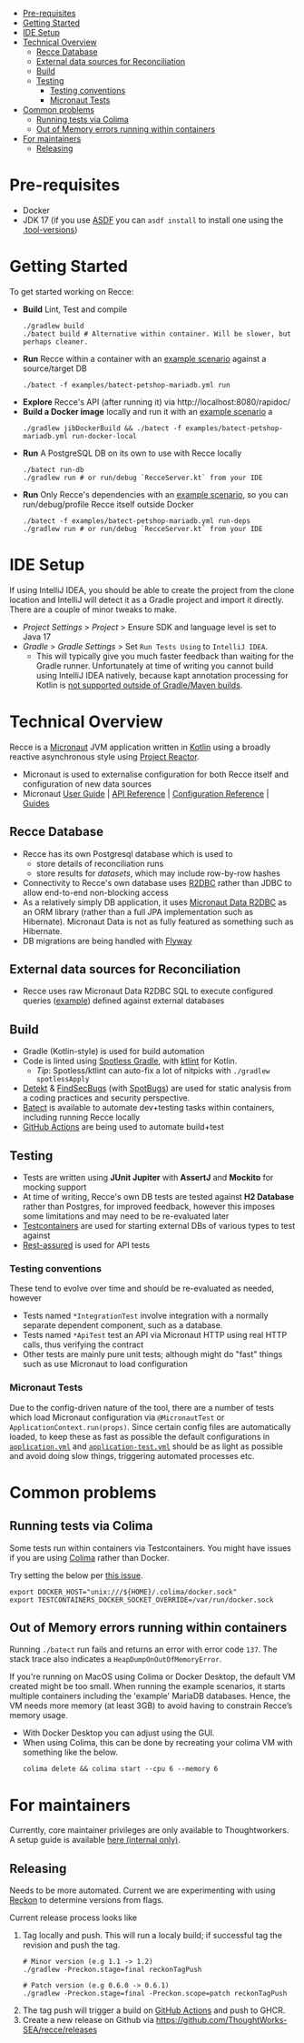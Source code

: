 <!-- ToC auto-populated via https://github.com/ekalinin/github-markdown-toc -->
<!--ts-->
* [Pre-requisites](DEVELOPMENT.md#pre-requisites)
* [Getting Started](DEVELOPMENT.md#getting-started)
* [IDE Setup](DEVELOPMENT.md#ide-setup)
* [Technical Overview](DEVELOPMENT.md#technical-overview)
   * [Recce Database](DEVELOPMENT.md#recce-database)
   * [External data sources for Reconciliation](DEVELOPMENT.md#external-data-sources-for-reconciliation)
   * [Build](DEVELOPMENT.md#build)
   * [Testing](DEVELOPMENT.md#testing)
      * [Testing conventions](DEVELOPMENT.md#testing-conventions)
      * [Micronaut Tests](DEVELOPMENT.md#micronaut-tests)
* [Common problems](DEVELOPMENT.md#common-problems)
   * [Running tests via Colima](DEVELOPMENT.md#running-tests-via-colima)
   * [Out of Memory errors running within containers](DEVELOPMENT.md#out-of-memory-errors-running-within-containers)
* [For maintainers](DEVELOPMENT.md#for-maintainers)
   * [Releasing](DEVELOPMENT.md#releasing)
<!--te-->

# Pre-requisites

* Docker
* JDK 17 (if you use [ASDF](https://asdf-vm.com/) you can `asdf install` to install one using the [.tool-versions](./.tool-versions))

# Getting Started

To get started working on Recce:

* **Build** Lint, Test and compile
    ```shell
    ./gradlew build
    ./batect build # Alternative within container. Will be slower, but perhaps cleaner.
    ```
* **Run** Recce within a container with an [example scenario](examples/README.md) against a source/target DB
    ```shell
    ./batect -f examples/batect-petshop-mariadb.yml run
    ```
* **Explore** Recce's API (after running it) via http://localhost:8080/rapidoc/
* **Build a Docker image** locally and run it with an [example scenario](examples/README.md) a
    ```shell
    ./gradlew jibDockerBuild && ./batect -f examples/batect-petshop-mariadb.yml run-docker-local
    ```
* **Run** A PostgreSQL DB on its own to use with Recce locally
    ```shell
    ./batect run-db
    ./gradlew run # or run/debug `RecceServer.kt` from your IDE
    ```
* **Run** Only Recce's dependencies with an [example scenario](examples/README.md), so you can run/debug/profile Recce itself outside Docker
    ```shell
    ./batect -f examples/batect-petshop-mariadb.yml run-deps
    ./gradlew run # or run/debug `RecceServer.kt` from your IDE
    ```

# IDE Setup

If using IntelliJ IDEA, you should be able to create the project from the clone location and IntelliJ will detect it as a Gradle project and import it directly. There are a couple of minor tweaks to make.

* *Project Settings* > *Project* > Ensure SDK and language level is set to Java 17
* *Gradle* > *Gradle Settings* > Set `Run Tests Using` to `IntelliJ IDEA`.
  * This will typically give you much faster feedback than waiting for the Gradle runner. Unfortunately at time of writing you cannot build using IntelliJ IDEA natively, because kapt annotation processing for Kotlin is [not supported outside of Gradle/Maven builds](https://youtrack.jetbrains.com/issue/KT-15040).
 
# Technical Overview

Recce is a [Micronaut](https://docs.micronaut.io/latest/guide/) JVM application written in [Kotlin](https://kotlinlang.org/) using a broadly reactive asynchronous style using [Project Reactor](https://projectreactor.io/).
- Micronaut is used to externalise configuration for both Recce itself and configuration of new data sources
- Micronaut [User Guide](https://docs.micronaut.io/latest/guide/index.html) | [API Reference](https://docs.micronaut.io/latest/api/index.html) | [Configuration Reference](https://docs.micronaut.io/latest/guide/configurationreference.html) | [Guides](https://guides.micronaut.io/index.html)

## Recce Database
- Recce has its own Postgresql database which is used to 
  - store details of reconciliation runs
  - store results for *datasets*, which may include row-by-row hashes
- Connectivity to Recce's own database uses [R2DBC](https://r2dbc.io/) rather than JDBC to allow end-to-end non-blocking access
- As a relatively simply DB application, it uses [Micronaut Data R2DBC](https://micronaut-projects.github.io/micronaut-data/latest/guide/#r2dbcQuickStart) as an ORM library (rather than a full JPA implementation such as Hibernate). Micronaut Data is not as fully featured as something such as Hibernate.
- DB migrations are being handled with [Flyway](https://flywaydb.org/)

## External data sources for Reconciliation
- Recce uses raw Micronaut Data R2DBC SQL to execute configured queries ([example](examples/scenario/petshop-mariadb/application-petshop-mariadb.yml)) defined against external databases

## Build
- Gradle (Kotlin-style) is used for build automation
- Code is linted using [Spotless Gradle](https://github.com/diffplug/spotless/tree/main/plugin-gradle), with [ktlint](https://github.com/pinterest/ktlint) for Kotlin.
    - _Tip_: Spotless/ktlint can auto-fix a lot of nitpicks with `./gradlew spotlessApply`
- [Detekt](https://detekt.dev/) & [FindSecBugs](https://find-sec-bugs.github.io/) (with [SpotBugs](https://spotbugs.github.io/)) are used for static analysis from a coding practices and security perspective.
- [Batect](https://batect.dev/) is available to automate dev+testing tasks within containers, including running Recce locally
- [GitHub Actions](.github/workflows) are being used to automate build+test

## Testing

- Tests are written using **JUnit Jupiter** with **AssertJ** and **Mockito** for mocking support
- At time of writing, Recce's own DB tests are tested against **H2 Database** rather than Postgres, for improved feedback, however this imposes some limitations and may need to be re-evaluated later
- [Testcontainers](https://www.testcontainers.org/) are used for starting external DBs of various types to test against
- [Rest-assured](https://rest-assured.io/) is used for API tests

### Testing conventions
These tend to evolve over time and should be re-evaluated as needed, however

* Tests named `*IntegrationTest` involve integration with a normally separate dependent component, such as a database.
* Tests named `*ApiTest` test an API via Micronaut HTTP using real HTTP calls, thus verifying the contract
* Other tests are mainly pure unit tests; although might do "fast" things such as use Micronaut to load configuration

### Micronaut Tests
Due to the config-driven nature of the tool, there are a number of tests which load Micronaut configuration via `@MicronautTest` or `ApplicationContext.run(props)`. Since certain config files are automatically loaded, to keep these as fast as possible the default configurations in [`application.yml`](./src/main/resources/application.yml) and [`application-test.yml`](src/test/resources/application-test.yml) should be as light as possible and avoid doing slow things, triggering automated processes etc.

# Common problems

## Running tests via Colima

Some tests run within containers via Testcontainers. You might have issues if you are using [Colima](https://github.com/abiosoft/colima) rather than Docker.

Try setting the below per [this issue](https://github.com/testcontainers/testcontainers-java/issues/5034#issuecomment-1036433226).
```shell
export DOCKER_HOST="unix:///${HOME}/.colima/docker.sock"
export TESTCONTAINERS_DOCKER_SOCKET_OVERRIDE=/var/run/docker.sock
```

## Out of Memory errors running within containers

Running `./batect` run fails and returns an error with error code `137`. The stack trace also indicates a `HeapDumpOnOutOfMemoryError`.

If you're running on MacOS using Colima or Docker Desktop, the default VM created might be too small. When running the example scenarios, it starts multiple containers including the 'example' MariaDB databases. Hence, the VM needs more memory (at least 3GB) to avoid having to constrain Recce’s memory usage.

* With Docker Desktop you can adjust using the GUI.
* When using Colima, this can be done by recreating your colima VM with something like the below. 
    ```shell
    colima delete && colima start --cpu 6 --memory 6
    ```

# For maintainers

Currently, core maintainer privileges are only available to Thoughtworkers. A setup guide is available [here (internal only)](https://docs.google.com/document/d/1r56rDyGOnRQAAMyHtUHflML1szdvQJMi8p3bzMNB_8A/edit#).

## Releasing

Needs to be more automated. Current we are experimenting with using [Reckon](https://github.com/ajoberstar/reckon) to determine versions from flags.

Current release process looks like
1. Tag locally and push. This will run a localy build; if successful tag the revision and push the tag.
    ```shell
    # Minor version (e.g 1.1 -> 1.2)
    ./gradlew -Preckon.stage=final reckonTagPush
   
    # Patch version (e.g 0.6.0 -> 0.6.1)   
    ./gradlew -Preckon.stage=final -Preckon.scope=patch reckonTagPush
    ```
2. The tag push will trigger a build on [GitHub Actions](https://github.com/ThoughtWorks-SEA/recce/actions) and push to GHCR.
3. Create a new release on Github via https://github.com/ThoughtWorks-SEA/recce/releases
